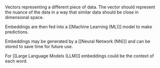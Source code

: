 Vectors representing a different piece of data. The vector should represent the nuance of the data in a way that similar data should be close in dimensional space.

Embeddings are then fed into a [[Machine Learning (ML)]] model to make predictions.

Embeddings may be generated by a [[Neural Network (NN)]] and can be stored to save time for future use. 

For [[Large Language Models (LLM)]] embeddings could be the context of each word.